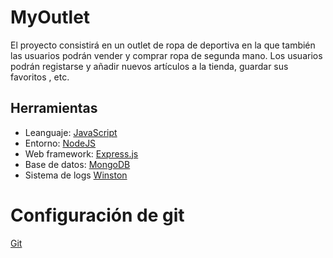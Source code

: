 # MyOutlet
El proyecto consistirá en un outlet de ropa de deportiva en la que también las usuarios podrán vender y comprar ropa de segunda mano. 
Los usuarios podrán registarse y añadir nuevos artículos a la tienda, guardar sus favoritos , etc.


## Herramientas

- Leanguaje: [JavaScript](https://www.javascript.com/)
- Entorno: [NodeJS](https://nodejs.org/en/)
- Web framework: [Express.js](http://expressjs.com/)
- Base de datos: [MongoDB](https://www.mongodb.com/)
- Sistema de logs [Winston](https://github.com/winstonjs/winston)

# Configuración de git

[Git](https://github.com/miguelfdez99/MyOutlet/blob/master/docs/config.md)
